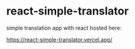 # react-simple-translator

simple translation app with react hosted here:

https://react-simple-translator.vercel.app/
